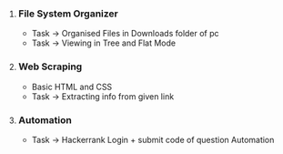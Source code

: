 1. ### **File System Organizer**
    - Task -> Organised Files in Downloads folder of pc 
    - Task -> Viewing in Tree and Flat Mode
   
2. ### **Web Scraping**
    - Basic HTML and CSS
    - Task -> Extracting info from given link

3. ### **Automation**
    - Task -> Hackerrank Login + submit code of question Automation 
